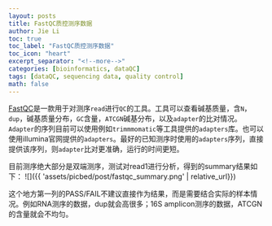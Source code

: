 ```yaml
---
layout: posts
title: FastQC质控测序数据
author: Jie Li
toc: true
toc_label: "FastQC质控测序数据"
toc_icon: "heart"
excerpt_separator: "<!--more-->"
categories: [bioinformatics, dataQC]
tags: [dataQC, sequencing data, quality control]
math: false
---
```


[FastQC](https://www.bioinformatics.babraham.ac.uk/projects/fastqc/)是一款用于对测序`read`进行`QC`的工具。工具可以查看碱基质量，含`N`，`dup`，碱基质量分布，`GC`含量，`ATCGN`碱基分布，以及`adapter`的比对情况。`Adapter`的序列目前可以使用例如`trimmmomatic`等工具提供的`adapters`库。也可以使用illumina官网提供的`adapters`。最好的已知测序时使用的`adapters`序列，直接提供该序列，则`adapter`比对更准确，运行的时间更短。

<!--more-->

目前测序绝大部分是双端测序，测试对read1进行分析，得到的summary结果如下：
![]({{ 'assets/picbed/post/fastqc_summary.png' | relative_url}})

这个地方第一列的PASS/FAIL不建议直接作为结果，而是需要结合实际的样本情况。例如RNA测序的数据，dup就会高很多；16S amplicon测序的数据，ATCGN的含量就会不均匀。